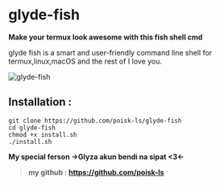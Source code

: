 # glyde-fish
**Make your termux look awesome with this fish shell cmd**

glyde fish is a smart and user-friendly command line
shell for termux,linux,macOS and the rest of I love you.

![glyde-fish](https://user-images.githubusercontent.com/97858381/149796034-83efcade-b70c-48b3-9ccb-d9ad6bfb86fb.jpg)

## Installation :
```
git clone https://github.com/poisk-ls/glyde-fish
cd glyde-fish
chmod +x install.sh
./install.sh

```

**My special ferson →Glyza akun bendi na sipat <3←**
>**my github : https://github.com/poisk-ls**


